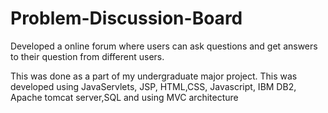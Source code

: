 # Problem-Discussion-Board
Developed a online forum where users can ask questions and get answers to their question from different users.

This was done as a part of my undergraduate major project. This was developed using JavaServlets, JSP, HTML,CSS, Javascript, IBM DB2, Apache tomcat server,SQL and using MVC architecture
